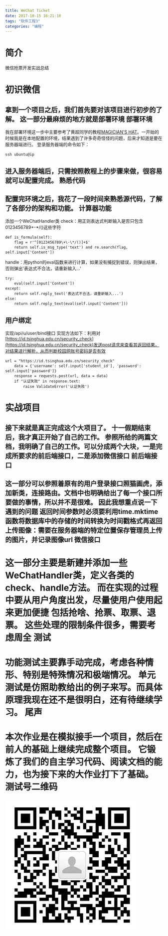 ```yaml
---
title: WeChat Ticket
date: 2017-10-15 16:21:10
tags: "软件工程3"
categories: "编程"
---
```


简介
===
微信抢票开发实战总结
<!-- more -->
初识微信
===
拿到一个项目之后，我们首先要对该项目进行初步的了解。
这一部分最麻烦的地方就是部署环境
部署环境
---
我在部署环境这一步中主要参考了黄超同学的教程[MAGICIAN'S HAT](https://blog.magichc7.com)。一开始的时候我是在本地配置的环境，结果遇到了许多奇奇怪怪的问题，后来才知道是要在服务器端进行。
登录服务器端的命令如下：
```
ssh ubuntu@ip
```
进入服务器端后，只需按照教程上的步骤来做，很容易就可以配置完成。
熟悉代码
---
配置完环境之后，我花了一段时间来熟悉源代码，了解了各部分的架构和功能。
计算器功能
---
添加一个WeChatHandler类
check：用正则表达式判断输入是否只包含0123456789+-*/()这些字符
```
def is_formula(self):
    flag = r'^[0123456789\+\-\*/()]+$'
    return self.is_msg_type('text') and re.search(flag, self.input['Content'])
```
handle：用python的eval函数来进行计算，如果没有捕捉到错误，则弹出结果，否则弹出'表达式不合法，请重新输入...'
```
try:
    eval(self.input['Content'])
except:
    return self.reply_text('表达式不合法，请重新输入...')
else:
    return self.reply_text(eval(self.input['Content']))
```
用户绑定
---
实现/api/u/user/bind接口
实现方法如下：利用对[https://id.tsinghua.edu.cn/security_check](https://id.tsinghua.edu.cn/security_check)发送post请求来查看其返回结果，对结果进行解析，从而判断校园网账号密码是否有效
```
url = "https://id.tsinghua.edu.cn/security_check"
    data = {'username': self.input['student_id'], 'password': self.input['password']}
    response = requests.post(url, data = data)
    if "认证失败" in response.text:
        raise ValidateError('认证失败')
```
实战项目
===
接下来就是真正完成这个大项目了。
十一假期结束后，我才真正开始了自己的工作。
参照所给的两篇文档，我明确了自己的工作。可以分成两个大块，一是完成所要求的前后端接口，二是添加微信接口
前后端接口
---
这一部分可以参照着原有的用户登录接口照猫画虎，添加新类，连接路由。文档中也明确给出了每一个接口所要做的事情，所以并不是很难。
因此我想重点说一下遇到的问题
返回时间参数时必须要利用**time.mktime**函数将数据库中的存储的时间转换为时间戳格式再返回
上传图像：需要在服务器端的特定位置保存管理员上传的图片，并记录图像url
微信接口
---
这一部分主要是新建并添加一些**WeChatHandler**类，定义各类的**check**、**handle**方法。
而在实现的过程中要从用户角度出发，尽量使用户使用起来更加便捷
包括**抢啥**、**抢票**、**取票**、**退票**。
这些处理的限制条件很多，需要考虑周全
测试
===
功能测试主要靠手动完成，考虑各种情形、特别是特殊情况和极端情况。
单元测试是仿照助教给出的例子来写。而具体原理我现在还不是很明白，还有待继续学习。
尾声
===
本次作业是在模拟接手一个项目，然后在前人的基础上继续完成整个项目。
它锻炼了我们的自主学习代码、阅读文档的能力，也为接下来的大作业打下了基础。
测试号二维码
===
![](https://github.com/thsshz/thsshz.github.io/blob/hexo/source/images/二维码.jpeg?raw=true)